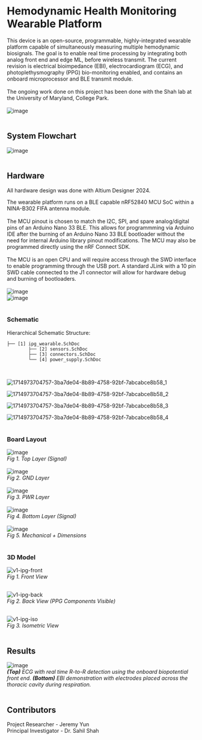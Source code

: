 # Hemodynamic Health Monitoring Wearable Platform
This device is an open-source, programmable, highly-integrated wearable platform capable of simultaneously measuring multiple hemodynamic biosignals. The goal is to enable real time processing by integrating both analog front end and edge ML, before wireless transmit. The current revision is electrical bioimpedance (EBI), electrocardiogram (ECG), and photoplethysmography (PPG) bio-monitoring enabled, and contains an onboard microprocessor and BLE transmit module.
<br><br>
The ongoing work done on this project has been done with the Shah lab at the University of Maryland, College Park.
<br><br>
![image](https://github.com/JermYeWorm/Hemodynamic-Monitoring-Wearable/assets/113321384/a1fd0d2d-41c1-4abf-bccf-92a026fa436c)
<br><br>


## System Flowchart
![image](https://github.com/JermYeWorm/Hemodynamic-Monitoring-Wearable/assets/113321384/130fc2e2-656f-4bfe-95c9-b60f719724cd)
<br><br>

## Hardware
All hardware design was done with Altium Designer 2024.

The wearable platform runs on a BLE capable nRF52840 MCU SoC within a NINA-B302 FIFA antenna module. 
<br><br>
The MCU pinout is chosen to match the I2C, SPI, and spare analog/digital pins of an Arduino Nano 33 BLE. This allows for programmming via Arduino IDE after the burning of an Arduino Nano 33 BLE bootloader without the need for internal Arduino library pinout modifications. The MCU may also be programmed directly using the nRF Connect SDK.
<br><br>
The MCU is an open CPU and will require access through the SWD interface to enable programming through the USB port. A standard JLink with a 10 pin SWD cable connected to the J1 connector will allow for hardware debug and burning of bootloaders. 
<br><br>
![image](https://github.com/JermYeWorm/Hemodynamic-Monitoring-Wearable/assets/113321384/dd65ab83-1b07-4aad-ad64-3bf811d65519)
<br>
![image](https://github.com/JermYeWorm/Hemodynamic-Monitoring-Wearable/assets/113321384/3e39affa-d2bf-464c-91aa-b6333be164a8)
<br><br>

### Schematic
Hierarchical Schematic Structure:<br>
```
├── [1] ipg_wearable.SchDoc
        ├── [2] sensors.SchDoc
        ├── [3] connectors.SchDoc
        └── [4] power_supply.SchDoc
```
<br>

![1714973704757-3ba7de04-8b89-4758-92bf-7abcabce8b58_1](https://github.com/JermYeWorm/IPG-Wearable/assets/113321384/26b00149-5dd8-4226-9bc7-3e8e0e4e1620)
<br>

![1714973704757-3ba7de04-8b89-4758-92bf-7abcabce8b58_2](https://github.com/JermYeWorm/IPG-Wearable/assets/113321384/29d9bdce-02a3-41f3-9d10-136f45512d3f)
<br>

![1714973704757-3ba7de04-8b89-4758-92bf-7abcabce8b58_3](https://github.com/JermYeWorm/IPG-Wearable/assets/113321384/1b167fc5-132d-4a4d-93b4-5fcd07ea8abc)
<br>

![1714973704757-3ba7de04-8b89-4758-92bf-7abcabce8b58_4](https://github.com/JermYeWorm/IPG-Wearable/assets/113321384/7d4a8488-626c-43fd-980a-48f274413e8d)
<br><br>

### Board Layout
![image](https://github.com/JermYeWorm/IPG-Wearable/assets/113321384/0f92435f-ac0c-421e-9a39-34618c8f7516)
<br>_Fig 1. Top Layer (Signal)_<br><br>
![image](https://github.com/JermYeWorm/IPG-Wearable/assets/113321384/dd254d63-ee3c-4daf-88ca-807670cd68d3)
<br>_Fig 2. GND Layer_<br><br>
![image](https://github.com/JermYeWorm/IPG-Wearable/assets/113321384/f3cc15ef-bf16-436c-a69f-bfac4d7dbc25)
<br>_Fig 3. PWR Layer_<br><br>
![image](https://github.com/JermYeWorm/IPG-Wearable/assets/113321384/ee679546-e9ff-4c30-8e5e-7ae01409f6f2)
<br>_Fig 4. Bottom Layer (Signal)_<br><br>
![image](https://github.com/JermYeWorm/IPG-Wearable/assets/113321384/156e53fa-7c06-43ac-8e4b-818b9fdacad8)
<br>_Fig 5. Mechanical + Dimensions_<br><br>

### 3D Model
![v1-ipg-front](https://github.com/JermYeWorm/IPG-Wearable/assets/113321384/1760f4b1-e788-44fd-8f6d-9f1e72aecd05)
<br>_Fig 1. Front View_<br><br>

![v1-ipg-back](https://github.com/JermYeWorm/IPG-Wearable/assets/113321384/80fedf3b-ca3c-44aa-97c2-3347b09528e7)
<br>_Fig 2. Back View (PPG Components Visible)_<br><br>

![v1-ipg-iso](https://github.com/JermYeWorm/IPG-Wearable/assets/113321384/b7dc9d76-87b1-4f1e-a144-0eb8fcd5f38e)
<br>_Fig 3. Isometric View_<br><br>

## Results
![image](https://github.com/JermYeWorm/Hemodynamic-Monitoring-Wearable/assets/113321384/b50f7639-02fb-437b-94dd-70625aa3efa6)
<br>_**(Top)** ECG with real time R-to-R detection using the onboard biopotential front end. **(Bottom)** EBI demonstration with electrodes placed across the thoracic cavity during respiration._<br><br>

## Contributors
Project Researcher - Jeremy Yun
<br>
Principal Investigator - Dr. Sahil Shah
<br>
